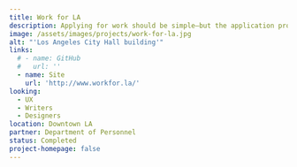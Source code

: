 ```yaml
---
title: Work for LA
description: Applying for work should be simple—but the application process for the City of LA is confusing and cumbersome. We’re going to make it easier to find the job of your dreams.
image: /assets/images/projects/work-for-la.jpg
alt: "'Los Angeles City Hall building'"
links: 
  # - name: GitHub
  #   url: ''
  - name: Site
    url: 'http://www.workfor.la/'
looking: 
  - UX 
  - Writers 
  - Designers
location: Downtown LA
partner: Department of Personnel
status: Completed
project-homepage: false
---
```

